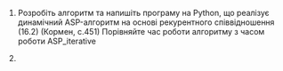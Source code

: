 1. Розробіть алгоритм та напишіть програму на Python, що реалізує динамічний ASP-алгоритм на основі рекурентного співвідношення (16.2) (Кормен, с.451)
Порівняйте час роботи алгоритму з часом роботи ASP_iterative

2.
